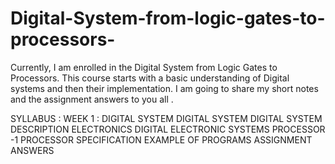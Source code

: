 # Digital-System-from-logic-gates-to-processors-
Currently, I am enrolled in the Digital System from Logic Gates to Processors. This course starts with a basic understanding of Digital systems and then their implementation. I am going to share my short notes and the assignment answers to you all .

SYLLABUS : 
WEEK 1 :
 DIGITAL SYSTEM 
     DIGITAL SYSTEM
     DIGITAL SYSTEM DESCRIPTION
  ELECTRONICS
     DIGITAL ELECTRONIC SYSTEMS
  PROCESSOR -1
     PROCESSOR SPECIFICATION
     EXAMPLE OF PROGRAMS 
  ASSIGNMENT ANSWERS










     
 
